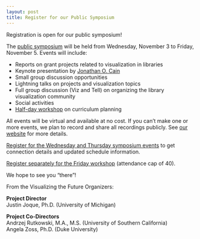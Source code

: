 ```yaml
---
layout: post
title: Register for our Public Symposium
---
```

Registration is open for our public symposium!

The [public symposium](https://visualizingthefuture.github.io/symposium) will be held from Wednesday, November 3 to Friday, November 5. Events will include:

* Reports on grant projects related to visualization in libraries
* Keynote presentation by [Jonathan O. Cain](http://walecain.com/)
* Small group discussion opportunities
* Lightning talks on projects and visualization topics
* Full group discussion (Viz and Tell) on organizing the library visualization community
* Social activities
* [Half-day workshop](https://visualizingthefuture.github.io/symposium/workshop/) on curriculum planning

All events will be virtual and available at no cost. If you can’t make one or more events, we plan to record and share all recordings publicly. See [our website](https://visualizingthefuture.github.io/symposium/) for more details.

[Register for the Wednesday and Thursday symposium events](https://duke.zoom.us/meeting/register/tJIucOiupj4uE9brEQ94y1qOmJedEunS1YuE) to get connection details and updated schedule information.

[Register separately for the Friday workshop](https://duke.libcal.com/event/8422973) (attendance cap of 40).

We hope to see you “there”!

From the Visualizing the Future Organizers:

**Project Director**    
Justin Joque, Ph.D. (University of Michigan)

**Project Co-Directors**    
Andrzej Rutkowski, M.A., M.S. (University of Southern California)     
Angela Zoss, Ph.D. (Duke University)
